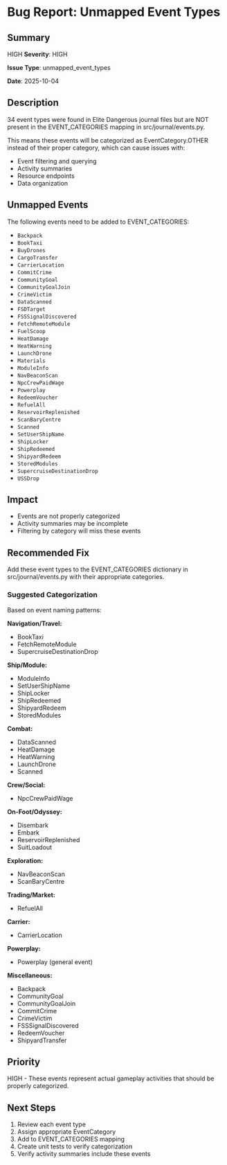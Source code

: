 # Bug Report: Unmapped Event Types

## Summary
HIGH **Severity**: HIGH

**Issue Type**: unmapped_event_types

**Date**: 2025-10-04

## Description
34 event types were found in Elite Dangerous journal files but are NOT present in the EVENT_CATEGORIES mapping in src/journal/events.py.

This means these events will be categorized as EventCategory.OTHER instead of their proper category, which can cause issues with:
- Event filtering and querying
- Activity summaries
- Resource endpoints
- Data organization

## Unmapped Events

The following events need to be added to EVENT_CATEGORIES:

- `Backpack`
- `BookTaxi`
- `BuyDrones`
- `CargoTransfer`
- `CarrierLocation`
- `CommitCrime`
- `CommunityGoal`
- `CommunityGoalJoin`
- `CrimeVictim`
- `DataScanned`
- `FSDTarget`
- `FSSSignalDiscovered`
- `FetchRemoteModule`
- `FuelScoop`
- `HeatDamage`
- `HeatWarning`
- `LaunchDrone`
- `Materials`
- `ModuleInfo`
- `NavBeaconScan`
- `NpcCrewPaidWage`
- `Powerplay`
- `RedeemVoucher`
- `RefuelAll`
- `ReservoirReplenished`
- `ScanBaryCentre`
- `Scanned`
- `SetUserShipName`
- `ShipLocker`
- `ShipRedeemed`
- `ShipyardRedeem`
- `StoredModules`
- `SupercruiseDestinationDrop`
- `USSDrop`


## Impact
- Events are not properly categorized
- Activity summaries may be incomplete
- Filtering by category will miss these events

## Recommended Fix
Add these event types to the EVENT_CATEGORIES dictionary in src/journal/events.py with their appropriate categories.

### Suggested Categorization

Based on event naming patterns:

**Navigation/Travel:**
- BookTaxi
- FetchRemoteModule
- SupercruiseDestinationDrop

**Ship/Module:**
- ModuleInfo
- SetUserShipName
- ShipLocker
- ShipRedeemed
- ShipyardRedeem
- StoredModules

**Combat:**
- DataScanned
- HeatDamage
- HeatWarning
- LaunchDrone
- Scanned

**Crew/Social:**
- NpcCrewPaidWage

**On-Foot/Odyssey:**
- Disembark
- Embark
- ReservoirReplenished
- SuitLoadout

**Exploration:**
- NavBeaconScan
- ScanBaryCentre

**Trading/Market:**
- RefuelAll

**Carrier:**
- CarrierLocation

**Powerplay:**
- Powerplay (general event)

**Miscellaneous:**
- Backpack
- CommunityGoal
- CommunityGoalJoin
- CommitCrime
- CrimeVictim
- FSSSignalDiscovered
- RedeemVoucher
- ShipyardTransfer

## Priority
HIGH - These events represent actual gameplay activities that should be properly categorized.

## Next Steps
1. Review each event type
2. Assign appropriate EventCategory
3. Add to EVENT_CATEGORIES mapping
4. Create unit tests to verify categorization
5. Verify activity summaries include these events
